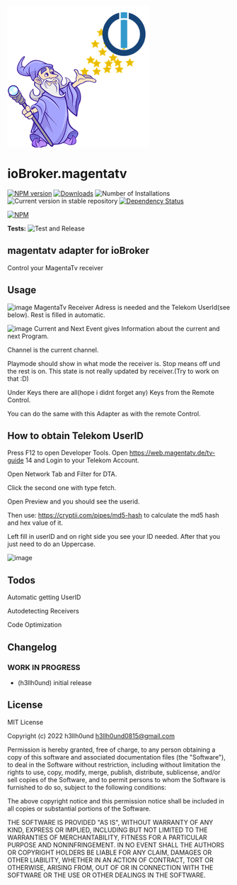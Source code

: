 ![Logo](admin/magentatv.png)
# ioBroker.magentatv

[![NPM version](https://img.shields.io/npm/v/iobroker.magentatv.svg)](https://www.npmjs.com/package/iobroker.magentatv)
[![Downloads](https://img.shields.io/npm/dm/iobroker.magentatv.svg)](https://www.npmjs.com/package/iobroker.magentatv)
![Number of Installations](https://iobroker.live/badges/magentatv-installed.svg)
![Current version in stable repository](https://iobroker.live/badges/magentatv-stable.svg)
[![Dependency Status](https://img.shields.io/david/h3llh0und/iobroker.magentatv.svg)](https://david-dm.org/h3llh0und/iobroker.magentatv)

[![NPM](https://nodei.co/npm/iobroker.magentatv.png?downloads=true)](https://nodei.co/npm/iobroker.magentatv/)

**Tests:** ![Test and Release](https://github.com/h3llh0und/ioBroker.magentatv/workflows/Test%20and%20Release/badge.svg)

## magentatv adapter for ioBroker

Control your MagentaTv receiver

## Usage

![image](https://user-images.githubusercontent.com/6917818/149179561-b3116216-b7cb-40bc-905f-53978fb24bf7.png)
MagentaTv Receiver Adress is needed and the Telekom UserId(see below). Rest is filled in automatic.

![image](https://user-images.githubusercontent.com/6917818/149181874-901754b3-4ffe-4fc6-945a-d96230cf809e.png)
Current and Next Event gives Information about the current and next Program.

Channel is the current channel.

Playmode should show in what mode the receiver is. Stop means off und the rest is on. This state is not really updated by receiver.(Try to work on that :D)

Under Keys there are all(hope i didnt forget any) Keys from the Remote Control.

You can do the same with this Adapter as with the remote Control.


## How to obtain Telekom UserID

Press F12 to open Developer Tools. Open https://web.magentatv.de/tv-guide 14 and Login to your Telekom Account.

Open Network Tab and Filter for DTA.

Click the second one with type fetch.

Open Preview and you should see the userid.

Then use: https://cryptii.com/pipes/md5-hash to calculate the md5 hash and hex value of it.

Left fill in userID and on right side you see your ID needed. After that you just need to do an Uppercase.

![image](https://user-images.githubusercontent.com/6917818/149174962-9374015a-c17b-4f9d-a5ed-7e4cec683232.png)

## Todos

Automatic getting UserID

Autodetecting Receivers

Code Optimization

## Changelog
<!--
    Placeholder for the next version (at the beginning of the line):
    ### **WORK IN PROGRESS**
-->

### **WORK IN PROGRESS**
* (h3llh0und) initial release

## License
MIT License

Copyright (c) 2022 h3llh0und <h3llh0und0815@gmail.com>

Permission is hereby granted, free of charge, to any person obtaining a copy
of this software and associated documentation files (the "Software"), to deal
in the Software without restriction, including without limitation the rights
to use, copy, modify, merge, publish, distribute, sublicense, and/or sell
copies of the Software, and to permit persons to whom the Software is
furnished to do so, subject to the following conditions:

The above copyright notice and this permission notice shall be included in all
copies or substantial portions of the Software.

THE SOFTWARE IS PROVIDED "AS IS", WITHOUT WARRANTY OF ANY KIND, EXPRESS OR
IMPLIED, INCLUDING BUT NOT LIMITED TO THE WARRANTIES OF MERCHANTABILITY,
FITNESS FOR A PARTICULAR PURPOSE AND NONINFRINGEMENT. IN NO EVENT SHALL THE
AUTHORS OR COPYRIGHT HOLDERS BE LIABLE FOR ANY CLAIM, DAMAGES OR OTHER
LIABILITY, WHETHER IN AN ACTION OF CONTRACT, TORT OR OTHERWISE, ARISING FROM,
OUT OF OR IN CONNECTION WITH THE SOFTWARE OR THE USE OR OTHER DEALINGS IN THE
SOFTWARE.
